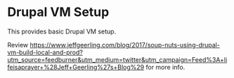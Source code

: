 # Drupal VM Setup

This provides basic Drupal VM setup.

Review https://www.jeffgeerling.com/blog/2017/soup-nuts-using-drupal-vm-build-local-and-prod?utm_source=feedburner&utm_medium=twitter&utm_campaign=Feed%3A+lifeisaprayer+%28Jeff+Geerling%27s+Blog%29 for more info.
